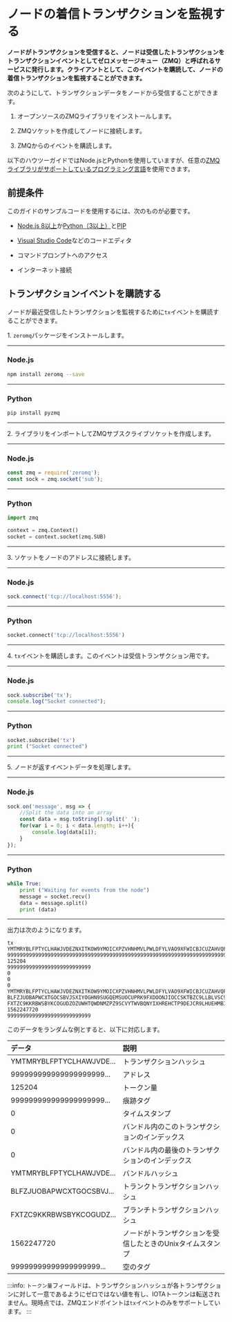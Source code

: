 # ノードの着信トランザクションを監視する
<!-- # Monitor your node for incoming transactions -->

**ノードがトランザクションを受信すると、ノードは受信したトランザクションをトランザクションイベントとしてゼロメッセージキュー（ZMQ）と呼ばれるサービスに発行します。クライアントとして、このイベントを購読して、ノードの着信トランザクションを監視することができます。**
<!-- **When your node receives transactions, it publishes them as a transaction event to a service called zero message queue (ZMQ). As a client, you can subscribe to this event to monitor your node for incoming transactions.** -->

次のようにして、トランザクションデータをノードから受信することができます。
<!-- You can receive this transaction data from a node by doing the following: -->

1. オープンソースのZMQライブラリをインストールします。
<!-- 1. Install an open-source ZMQ library -->

2. ZMQソケットを作成してノードに接続します。
<!-- 2. Create a ZMQ socket and connect it to a node -->

3. ZMQからのイベントを購読します。
<!-- 3. Subscribe to events from the ZMQ -->

以下のハウツーガイドではNode.jsとPythonを使用していますが、任意の[ZMQライブラリがサポートしているプログラミング言語](http://zguide.zeromq.org/page:all)を使用できます。
<!-- In the following how-to guide we use Node.js and Python, but you could use any [programming language that the ZMQ library supports](http://zguide.zeromq.org/page:all). -->

## 前提条件
<!-- ## Prerequisites -->

このガイドのサンプルコードを使用するには、次のものが必要です。
<!-- To use the sample code in this guide, you must have the following: -->

* [Node.js 8以上](https://nodejs.org/en/)か[Python（3以上）](https://www.python.org/downloads/)と[PIP](https://pip.pypa.io/en/stable/installing/)
<!-- * [Node.js (8+)](https://nodejs.org/en/) or [Python (3+)](https://www.python.org/downloads/) and [PIP](https://pip.pypa.io/en/stable/installing/) -->
* [Visual Studio Code](https://code.visualstudio.com/Download)などのコードエディタ
<!-- * A code editor such as [Visual Studio Code](https://code.visualstudio.com/Download) -->
* コマンドプロンプトへのアクセス
<!-- * Access to a command prompt -->
* インターネット接続
<!-- * An Internet connection -->

## トランザクションイベントを購読する
<!-- ## Subscribe to the transaction event -->

ノードが最近受信したトランザクションを監視するために`tx`イベントを購読することができます。
<!-- You can subscribe to the `tx` event to monitor a node for recently received transactions. -->

1\. `zeromq`パッケージをインストールします。
  <!-- 1\. Install the zeromq package -->

--------------------
### Node.js

```bash
npm install zeromq --save
```
---
### Python

```bash
pip install pyzmq
```
--------------------

2\. ライブラリをインポートしてZMQサブスクライブソケットを作成します。
  <!-- 2\. Import the libraries and create a ZMQ subscribe socket -->

--------------------
### Node.js

```js
const zmq = require('zeromq');
const sock = zmq.socket('sub');
```
---
### Python

```python
import zmq

context = zmq.Context()
socket = context.socket(zmq.SUB)
```
--------------------

3\. ソケットをノードのアドレスに接続します。
  <!-- 3\. Connect the socket to your node's address -->

--------------------
### Node.js

```js
sock.connect('tcp://localhost:5556');
```
---
### Python

```python
socket.connect('tcp://localhost:5556')
```
--------------------

4\. `tx`イベントを購読します。このイベントは受信トランザクション用です。
  <!-- 4\. Subscribe to the `tx` event. This event is for received transactions. -->

--------------------
### Node.js

```js
sock.subscribe('tx');
console.log("Socket connected");
```
---
### Python
```python
socket.subscribe('tx')
print ("Socket connected")
```
--------------------

5\. ノードが返すイベントデータを処理します。
  <!-- 5\. Process the event data that the node returns -->

--------------------
### Node.js

```js
sock.on('message', msg => {
    //Split the data into an array
    const data = msg.toString().split(' ');
    for(var i = 0; i < data.length; i++){
        console.log(data[i]);
    }
});
```
---
### Python
```python
while True:
    print ("Waiting for events from the node")
    message = socket.recv()
    data = message.split()
    print (data)
```
--------------------

出力は次のようになります。
<!-- The output should display something like the following: -->
```shell
tx
YMTMRYBLFPTYCLHAWJVDEZNXITKOW9YMOICXPZVHNHMVLPWLDFYLVAO9XFWICBJCUZAHVQPHINBDXD9NE
999999999999999999999999999999999999999999999999999999999999999999999999999999999
125204
999999999999999999999999999
0
0
0
YMTMRYBLFPTYCLHAWJVDEZNXITKOW9YMOICXPZVHNHMVLPWLDFYLVAO9XFWICBJCUZAHVQPHINBDXD9NE
BLFZJUOBAPWCXTGOCSBVJSXIYOGHN9SUGQEMSUOCUPRK9FXDOONJIOCCSKTBZC9LLBLVSC9BOXEDRE9HY
FXTZC9KKRBWSBYKCOGUDZOZUWHTQWDNMZPZ9SCVYTWVBQNYIXHREHCTP9DEJCR9LHUEHMBIXXGSDQJUUW
1562247720
999999999999999999999999999
```

このデータをランダムな例とすると、以下に対応します。
<!-- If we take this data as a random example, it corresponds to the following: -->

| **データ** | **説明** |
| :--------- | :------- |
| YMTMRYBLFPTYCLHAWJVDE... | トランザクションハッシュ |
| 999999999999999999999... | アドレス |
| 125204 | トークン量 |
| 999999999999999999999... | 痕跡タグ |
| 0 | タイムスタンプ |
| 0 | バンドル内のこのトランザクションのインデックス |
| 0 | バンドル内の最後のトランザクションのインデックス |
| YMTMRYBLFPTYCLHAWJVDE... | バンドルハッシュ |
| BLFZJUOBAPWCXTGOCSBVJ... | トランクトランザクションハッシュ |
| FXTZC9KKRBWSBYKCOGUDZ... | ブランチトランザクションハッシュ |
| 1562247720 | ノードがトランザクションを受信したときのUnixタイムスタンプ |
| 99999999999999999999... | 空のタグ |

<!-- | **Data**| **Description**| -->
<!-- |:--------|:---------------| -->
<!-- |tx|Name of the ZMQ event| -->
<!-- |YMTMRYBLFPTYCLHAWJVDE...|Transaction hash| -->
<!-- |999999999999999999999...|Address| -->
<!-- |125204|Value| -->
<!-- |999999999999999999999...|Obsolete tag| -->
<!-- |0|Timestamp| -->
<!-- |0|Current index of this transaction in the bundle| -->
<!-- |0|Index of the head transaction in the bundle| -->
<!-- |YMTMRYBLFPTYCLHAWJVDE...|Bundle hash| -->
<!-- |BLFZJUOBAPWCXTGOCSBVJ...|Trunk transaction hash| -->
<!-- |FXTZC9KKRBWSBYKCOGUDZ...|Branch transaction hash| -->
<!-- |1562247720|Unix timestamp of when the node received the transaction| -->
<!-- |99999999999999999999...|Empty tag| -->

:::info:
`トークン量`フィールドは、トランザクションハッシュが各トランザクションに対して一意であるようにゼロではない値を有し、IOTAトークンは転送されません。現時点では、ZMQエンドポイントは`tx`イベントのみをサポートしています。
:::
<!-- :::info: -->
<!-- The `value` field has a non-zero value so that the transaction hash is unique for each transaction. No IOTA tokens are transferred. -->
<!-- At the moment, the ZMQ endpoint only supports the `tx` event. -->
<!-- ::: -->
